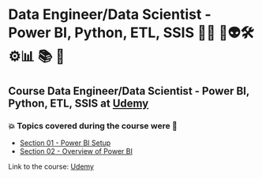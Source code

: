 # Data Engineer/Data Scientist - Power BI, Python, ETL, SSIS 👨‍💻 🤖👽🛠️⚙️:bar_chart: :books: :game_die:
## Course Data Engineer/Data Scientist - Power BI, Python, ETL, SSIS at [Udemy](https://www.udemy.com/course/data-engineerdata-scientist-power-bi-python-etlssis/)
### :boom: Topics covered during the course were :rocket:
- [Section 01 - Power BI Setup](https://github.com/romulovieira777/Data_Engineer_Data_Scientist_Power_BI_Python_ETL_SSIS/tree/main/Section_01_Power_BI_Setup)
- [Section 02 - Overview of Power BI](https://github.com/romulovieira777/Data_Engineer_Data_Scientist_Power_BI_Python_ETL_SSIS/tree/main/Section_02_Overview_of_Power_BI)


Link to the course: [Udemy](https://www.udemy.com/course/data-engineerdata-scientist-power-bi-python-etlssis/)
